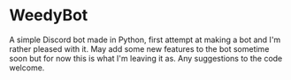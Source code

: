 # WeedyBot
A simple Discord bot made in Python, first attempt at making a bot and I'm rather pleased with it. May add some new features to the bot sometime soon but for now this is what I'm leaving it as. Any suggestions to the code welcome.
